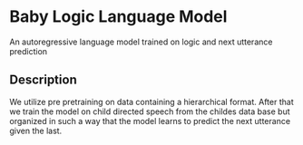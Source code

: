 # Baby Logic Language Model

An autoregressive language model trained on logic and next utterance prediction

## Description

We utilize pre pretraining on data containing a hierarchical format. After that we train the model on child directed speech from the childes data base but organized in such a way that the model learns to predict the next utterance given the last. 
